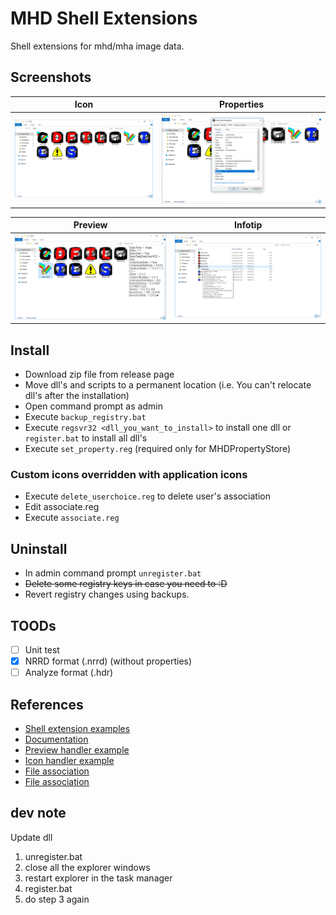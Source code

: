 # MHD Shell Extensions #
Shell extensions for mhd/mha image data.

## Screenshots ##
|Icon|Properties|
|---|---|
|![](screenshots/icons.png)|![](screenshots/properties.png)|

|Preview|Infotip|
|---|---|
|![](screenshots/preview.png)|![](screenshots/infotip.png)|

## Install ##
* Download zip file from release page
* Move dll's and scripts to a permanent location (i.e. You can't relocate dll's after the installation)
* Open command prompt as admin
* Execute `backup_registry.bat`
* Execute `regsvr32 <dll_you_want_to_install>` to install one dll or `register.bat` to install all dll's
* Execute `set_property.reg` (required only for MHDPropertyStore)

### Custom icons overridden with application icons ###
* Execute `delete_userchoice.reg` to delete user's association
* Edit associate.reg
* Execute `associate.reg`

## Uninstall ##
* In admin command prompt `unregister.bat`
* ~~Delete some registry keys in case you need to :D~~
* Revert registry changes using backups.
 
## TOODs ##
* [ ] Unit test
* [X] NRRD format (.nrrd) (without properties)
* [ ] Analyze format (.hdr)

## References ##
* [Shell extension examples](http://eternalwindows.jp/shell/shellex/shellex00.html)
* [Documentation](https://msdn.microsoft.com/library/windows/desktop/cc144067(v=vs.85).aspx)
* [Preview handler example](https://code.msdn.microsoft.com/windowsapps/CppShellExtPreviewHandler-58db53b8)
* [Icon handler example](https://www.codeproject.com/Articles/797/The-Complete-Idiot-s-Guide-to-Writing-Shell-Extens)
* [File association](https://www.glamenv-septzen.net/view/14)
* [File association](https://www.ipentec.com/document/windows-not-recovery-icon-in-extension-disassociation)

## dev note ##
Update dll
1. unregister.bat
2. close all the explorer windows
3. restart explorer in the task manager
4. register.bat
5. do step 3 again
